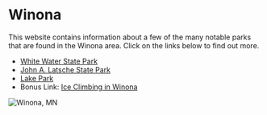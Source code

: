 # Winona
This website contains information about a few of the many notable parks that are found in the Winona area. Click on the links below to find out more. 

* [White Water State Park](https://colehagen15.github.io/Winona/whitewater)
* [John A. Latsche State Park](https://colehagen15.github.io/Winona/latsch)
* [Lake Park](https://colehagen15.github.io/Winona/lakepark)
* Bonus Link: [Ice Climbing in Winona](https://colehagen15.github.io/Winona/caylanvideo)
&nbsp;

![Winona, MN](https://www.exploreminnesota.com/memberimage.ashx?id=11200&width=800&mar=1)
